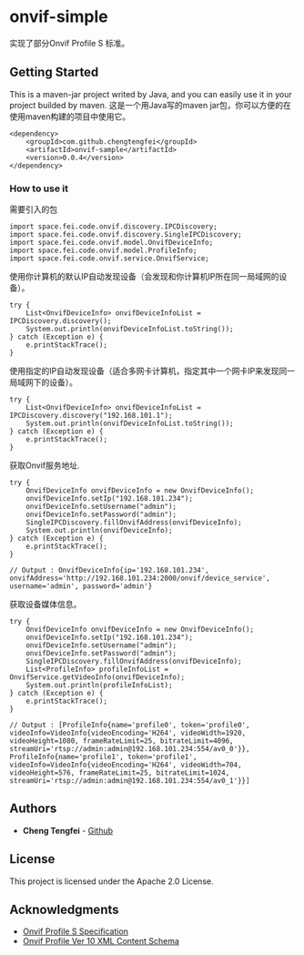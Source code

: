 # onvif-simple

实现了部分Onvif Profile S 标准。

## Getting Started

This is a maven-jar project writed by Java, and you can easily use it in your project builded by maven.
这是一个用Java写的maven jar包，你可以方便的在使用maven构建的项目中使用它。
```
<dependency>
    <groupId>com.github.chengtengfei</groupId>
    <artifactId>onvif-sample</artifactId>
    <version>0.0.4</version>
</dependency>
```



### How to use it

需要引入的包

```
import space.fei.code.onvif.discovery.IPCDiscovery;
import space.fei.code.onvif.discovery.SingleIPCDiscovery;
import space.fei.code.onvif.model.OnvifDeviceInfo;
import space.fei.code.onvif.model.ProfileInfo;
import space.fei.code.onvif.service.OnvifService;
```

使用你计算机的默认IP自动发现设备（会发现和你计算机IP所在同一局域网的设备）。
```
try {
    List<OnvifDeviceInfo> onvifDeviceInfoList = IPCDiscovery.discovery();
    System.out.println(onvifDeviceInfoList.toString());
} catch (Exception e) {
    e.printStackTrace();
}
```

使用指定的IP自动发现设备（适合多网卡计算机，指定其中一个网卡IP来发现同一局域网下的设备）。
```
try {
    List<OnvifDeviceInfo> onvifDeviceInfoList = IPCDiscovery.discovery("192.168.101.1");
    System.out.println(onvifDeviceInfoList.toString());
} catch (Exception e) {
    e.printStackTrace();
}
```

获取Onvif服务地址.
```
try {
    OnvifDeviceInfo onvifDeviceInfo = new OnvifDeviceInfo();
    onvifDeviceInfo.setIp("192.168.101.234");
    onvifDeviceInfo.setUsername("admin");
    onvifDeviceInfo.setPassword("admin");
    SingleIPCDiscovery.fillOnvifAddress(onvifDeviceInfo);
    System.out.println(onvifDeviceInfo);
} catch (Exception e) {
    e.printStackTrace();
}

// Output : OnvifDeviceInfo{ip='192.168.101.234', onvifAddress='http://192.168.101.234:2000/onvif/device_service', username='admin', password='admin'}
```

获取设备媒体信息。
```
try {
    OnvifDeviceInfo onvifDeviceInfo = new OnvifDeviceInfo();
    onvifDeviceInfo.setIp("192.168.101.234");
    onvifDeviceInfo.setUsername("admin");
    onvifDeviceInfo.setPassword("admin");
    SingleIPCDiscovery.fillOnvifAddress(onvifDeviceInfo);
    List<ProfileInfo> profileInfoList = OnvifService.getVideoInfo(onvifDeviceInfo);
    System.out.println(profileInfoList);
} catch (Exception e) {
    e.printStackTrace();
}

// Output : [ProfileInfo{name='profile0', token='profile0', videoInfo=VideoInfo{videoEncoding='H264', videoWidth=1920, videoHeight=1080, frameRateLimit=25, bitrateLimit=4096, streamUri='rtsp://admin:admin@192.168.101.234:554/av0_0'}}, ProfileInfo{name='profile1', token='profile1', videoInfo=VideoInfo{videoEncoding='H264', videoWidth=704, videoHeight=576, frameRateLimit=25, bitrateLimit=1024, streamUri='rtsp://admin:admin@192.168.101.234:554/av0_1'}}]

```




## Authors

* **Cheng Tengfei**  - [Github](https://github.com/chengtengfei)

## License

This project is licensed under the Apache 2.0 License.

## Acknowledgments

* [Onvif Profile S Specification](https://www.onvif.org/profiles/profile-s/)
* [Onvif Profile Ver 10 XML Content Schema](https://www.onvif.org/ver10/schema/onvif.xsd)
